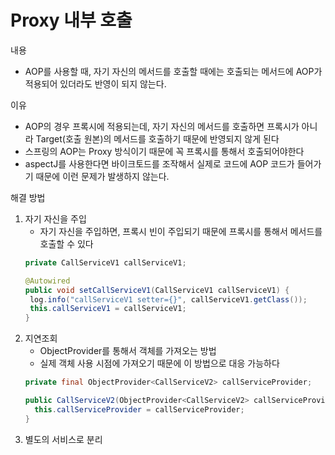 # Proxy 내부 호출
내용
- AOP를 사용할 때, 자기 자신의 메서드를 호출할 때에는 호출되는 메서드에 AOP가 적용되어 있더라도 반영이 되지 않는다. 

이유
- AOP의 경우 프록시에 적용되는데, 자기 자신의 메서드를 호출하면 프록시가 아니라 Target(호출 원본)의 메서드를 호출하기 때문에 반영되지 않게 된다
- 스프링의 AOP는 Proxy 방식이기 때문에 꼭 프록시를 통해서 호출되어야한다
- aspectJ를 사용한다면 바이크토드를 조작해서 실제로 코드에 AOP 코드가 들어가기 때문에 이런 문제가 발생하지 않는다. 

해결 방법
1. 자기 자신을 주입
   - 자기 자신을 주입하면, 프록시 빈이 주입되기 때문에 프록시를 통해서 메서드를 호출할 수 있다
   ```java
   private CallServiceV1 callServiceV1;

   @Autowired
   public void setCallServiceV1(CallServiceV1 callServiceV1) {
    log.info("callServiceV1 setter={}", callServiceV1.getClass());
    this.callServiceV1 = callServiceV1;
   }
   ```
2. 지연조회
   - ObjectProvider를 통해서 객체를 가져오는 방법
   - 실제 객체 사용 시점에 가져오기 때문에 이 방법으로 대응 가능하다
   ```java
   private final ObjectProvider<CallServiceV2> callServiceProvider;

   public CallServiceV2(ObjectProvider<CallServiceV2> callServiceProvider) {
     this.callServiceProvider = callServiceProvider;
   }
   ```
3. 별도의 서비스로 분리